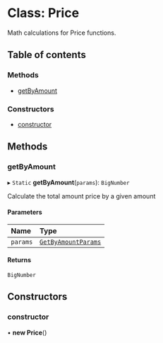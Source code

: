 # Class: Price

Math calculations for Price functions.

## Table of contents

### Methods

- [getByAmount](Price.md#getbyamount)

### Constructors

- [constructor](Price.md#constructor)

## Methods

### getByAmount

▸ `Static` **getByAmount**(`params`): `BigNumber`

Calculate the total amount price by a given amount

#### Parameters

| Name | Type |
| :------ | :------ |
| `params` | [`GetByAmountParams`](../modules/Price.md#getbyamountparams) |

#### Returns

`BigNumber`

## Constructors

### constructor

• **new Price**()
